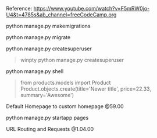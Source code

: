 
Reference: 
https://www.youtube.com/watch?v=F5mRW0jo-U4&t=4785s&ab_channel=freeCodeCamp.org

python manage.py makemigrations

python manage.py migrate

python manage.py createsuperuser
> winpty python manage.py createsuperuser

python manage.py shell
> from products.models import Product
> Product.objects.create(title='Newer title', price=22.33, summary='Awesome')


Default Homepage to custom homepage
@59.00

python manage.py startapp pages

URL Routing and Requests
@1.04.00




